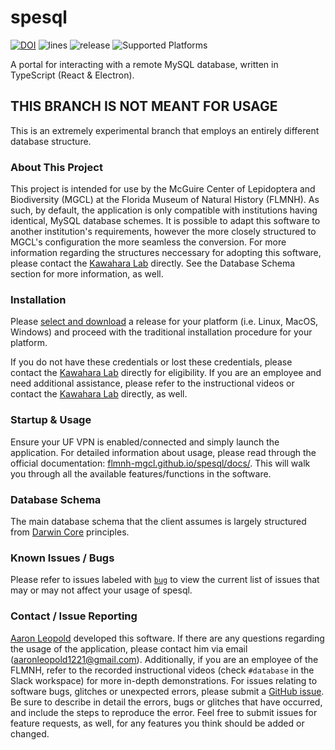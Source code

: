 # spesql

[![DOI](https://zenodo.org/badge/226447097.svg)](https://zenodo.org/badge/latestdoi/226447097) ![lines](https://img.shields.io/tokei/lines/github/FLMNH-MGCL/spesql?color=orange&label=Total%20Lines) ![release](https://img.shields.io/github/v/release/FLMNH-MGCL/spesql?color=green&include_prereleases&label=Latest%20Release) ![Supported Platforms](https://camo.githubusercontent.com/a50c47295f350646d08f2e1ccd797ceca3840e52/68747470733a2f2f696d672e736869656c64732e696f2f62616467652f706c6174666f726d2d6d61634f5325323025374325323057696e646f77732532302537432532304c696e75782d6c69676874677265792e737667)

A portal for interacting with a remote MySQL database, written in TypeScript (React & Electron).

## THIS BRANCH IS NOT MEANT FOR USAGE

This is an extremely experimental branch that employs an entirely different database structure.

### About This Project

This project is intended for use by the McGuire Center of Lepidoptera and Biodiversity (MGCL) at the Florida Museum of Natural History (FLMNH). As such, by default, the application is only compatible with institutions having identical, MySQL database schemes. It is possible to adapt this software to another institution's requirements, however the more closely structured to MGCL's configuration the more seamless the conversion. For more information regarding the structures neccessary for adopting this software,
please contact the <a href='https://www.floridamuseum.ufl.edu/kawahara-lab/contact/' target='_blank'>Kawahara Lab</a> directly. See the Database Schema section for more information, as well.

### Installation

Please <a href="https://github.com/FLMNH-MGCL/spesql/releases" target='_blank'>select and download</a> a release for your platform (i.e. Linux, MacOS, Windows) and proceed with the traditional installation procedure for your platform.

If you do not have these credentials or lost these credentials, please contact the <a href='https://www.floridamuseum.ufl.edu/kawahara-lab/contact/' target='_blank'>Kawahara Lab</a> directly for eligibility. If you are an employee and need additional assistance, please refer to the instructional videos or contact the <a href='https://www.floridamuseum.ufl.edu/kawahara-lab/contact/' target='_blank'>Kawahara Lab</a> directly, as well.

### Startup & Usage

Ensure your UF VPN is enabled/connected and simply launch the application. For detailed information about usage, please read through the official documentation: [flmnh-mgcl.github.io/spesql/docs/](https://flmnh-mgcl.github.io/spesql/docs/). This will walk you through all the available features/functions in the software.

### Database Schema

The main database schema that the client assumes is largely structured from [Darwin Core](https://dwc.tdwg.org/terms/) principles.

### Known Issues / Bugs

Please refer to issues labeled with [`bug`](https://github.com/FLMNH-MGCL/spesql/issues?q=is%3Aissue+is%3Aopen+label%3Abug) to view the current list of issues that may or may not affect your usage of spesql.

### Contact / Issue Reporting

<a href='http://www.aaronbleopold.com' target="_blank">Aaron Leopold</a> developed this software. If there are any questions regarding the usage of the application, please contact him via email (aaronleopold1221@gmail.com). Additionally, if you are an employee of the FLMNH, refer to the recorded instructional videos (check `#database` in the Slack workspace) for more in-depth demonstrations. For issues relating to software bugs, glitches or unexpected errors, please submit a <a href='https://github.com/FLMNH-MGCL/spesql/issues/new/choose' target="_blank">GitHub issue</a>. Be sure to describe in
detail the errors, bugs or glitches that have occurred, and include the steps to reproduce the error. Feel free to submit issues for feature requests, as well, for any features you think should be added or changed.
